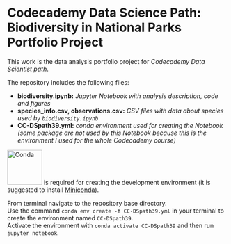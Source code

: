 # Codecademy Data Science Path: Biodiversity in National Parks Portfolio Project
This work is the data analysis portfolio project for *Codecademy Data Scientist path*.

The repository includes the following files:
- **biodiversity.ipynb:** *Jupyter Notebook with analysis description, code and figures*
- **species_info.csv, observations.csv:** *CSV files with data about species used by `biodiversity.ipynb`*
- **CC-DSpath39.yml:** *conda environment used for creating the Notebook (some package are not used by this Notebook because this is the environment I used for the whole Codecademy course)*

[<img src="https://docs.conda.io/en/latest/_images/conda_logo.svg" alt="Conda" width="80"/>](https://docs.conda.io/en/latest/) is required for creating the development environment (it is suggested to install [Miniconda](https://docs.conda.io/en/latest/miniconda.html)).

From terminal navigate to the repository base directory.\
Use the command `conda env create -f CC-DSpath39.yml` in your terminal to create the environment named `CC-DSpath39`.\
Activate the environment with `conda activate CC-DSpath39` and then run `jupyter notebook`.
